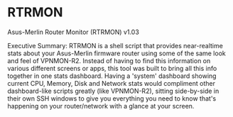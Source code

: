 # RTRMON
Asus-Merlin Router Monitor (RTRMON) v1.03

Executive Summary: RTRMON is a shell script that provides near-realtime stats about your Asus-Merlin firmware router using some of the same look and feel of VPNMON-R2. Instead of having to find this information on various different screens or apps, this tool was built to bring all this info together in one stats dashboard. Having a 'system' dashboard showing current CPU, Memory, Disk and Network stats would compliment other dashboard-like scripts greatly (like VPNMON-R2), sitting side-by-side in their own SSH windows to give you everything you need to know that's happening on your router/network with a glance at your screen.
